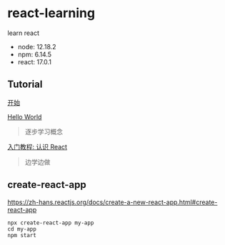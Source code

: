 # react-learning

learn react

- node: 12.18.2
- npm: 6.14.5
- react: 17.0.1

## Tutorial

[开始](https://zh-hans.reactjs.org/docs/getting-started.html)

[Hello World](https://zh-hans.reactjs.org/docs/hello-world.html)
> 逐步学习概念

[入门教程: 认识 React](https://zh-hans.reactjs.org/tutorial/tutorial.html)
> 边学边做

## create-react-app

https://zh-hans.reactjs.org/docs/create-a-new-react-app.html#create-react-app

```shell
npx create-react-app my-app
cd my-app
npm start
```
